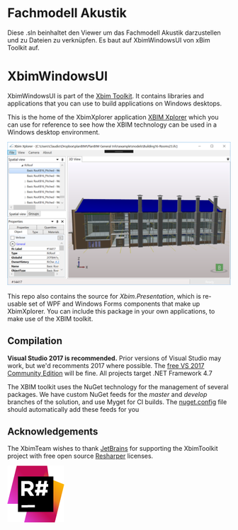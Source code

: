 
# Fachmodell Akustik

Diese .sln beinhaltet den Viewer um das Fachmodell Akustik darzustellen und zu Dateien zu verknüpfen. Es baut auf XbimWindowsUI von xBim Toolkit auf.



# XbimWindowsUI

XbimWindowsUI is part of the [Xbim Toolkit](https://github.com/xBimTeam/XbimEssentials).
It contains libraries and applications that you can use to build applications on Windows desktops. 

This is the home of the XbimXplorer application [XBIM Xplorer](http://docs.xbim.net/downloads/xbimxplorer.html)
which you can use for reference to see how the XBIM technology can be used in a Windows desktop environment.

![XbimXplorer UI](ReadmeResources/XbimXplorerUI.png)

This repo also contains the source for *Xbim.Presentation*, which is re-usable set of WPF and Windows Forms components 
that make up XbimXplorer. You can include this package in your own applications, to make use of the XBIM toolkit.

## Compilation

**Visual Studio 2017 is recommended.**
Prior versions of Visual Studio may work, but we'd recomments 2017 where possible.
The [free VS 2017 Community Edition](https://visualstudio.microsoft.com/downloads/) will be fine. 
All projects target .NET Framework 4.7

The XBIM toolkit uses the NuGet technology for the management of several packages.
We have custom NuGet feeds for the *master* and *develop* branches of the solution, and use
Myget for CI builds. The [nuget.config](nuget.config) file should automatically add these feeds for you


## Acknowledgements
The XbimTeam wishes to thank [JetBrains](https://www.jetbrains.com/) for supporting the XbimToolkit project 
with free open source [Resharper](https://www.jetbrains.com/resharper/) licenses.

![ReSharper Logo](ReadmeResources/icon_ReSharper.png)
